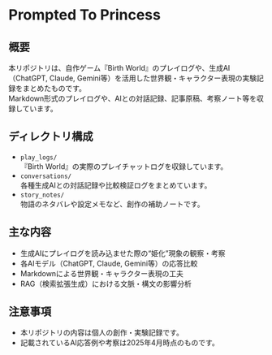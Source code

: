 # Prompted To Princess

## 概要

本リポジトリは、自作ゲーム『Birth World』のプレイログや、生成AI（ChatGPT, Claude, Gemini等）を活用した世界観・キャラクター表現の実験記録をまとめたものです。  
Markdown形式のプレイログや、AIとの対話記録、記事原稿、考察ノート等を収録しています。

## ディレクトリ構成

- `play_logs/`  
  『Birth World』の実際のプレイチャットログを収録しています。
- `conversations/`  
  各種生成AIとの対話記録や比較検証ログをまとめています。
- `story_notes/`  
  物語のネタバレや設定メモなど、創作の補助ノートです。

## 主な内容

- 生成AIにプレイログを読み込ませた際の“姫化”現象の観察・考察
- 各AIモデル（ChatGPT, Claude, Gemini等）の応答比較
- Markdownによる世界観・キャラクター表現の工夫
- RAG（検索拡張生成）における文脈・構文の影響分析

## 注意事項

- 本リポジトリの内容は個人の創作・実験記録です。
- 記載されているAI応答例や考察は2025年4月時点のものです。
